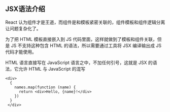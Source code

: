 ## JSX语法介绍

React 认为组件才是王道，而组件是和模板紧密关联的，组件模板和组件逻辑分离让问题复杂化了。

为了把 HTML 模板直接嵌入到 JS 代码里面，这样就做到了模板和组件关联，但是 JS 不支持这种包含 HTML 的语法，所以需要通过工具将 JSX 编译输出成 JS 代码才能使用。


HTML 语言直接写在 JavaScript 语言之中，不加任何引号，这就是 JSX 的语法，它允许 HTML 与 JavaScript 的混写

```
<div>
  {
    names.map(function (name) {
      return <div>Hello, {name}!</div>
    })
  }
 </div>
  
```